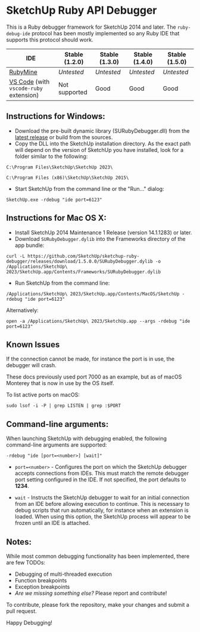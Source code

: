 SketchUp Ruby API Debugger
==========================

This is a Ruby debugger framework for SketchUp 2014 and later. The `ruby-debug-ide` protocol has been mostly implemented so any Ruby IDE that supports this protocol should work.

| IDE | Stable (1.2.0) | Stable (1.3.0) | Stable (1.4.0) | Stable (1.5.0) |
| --- | --- | --- | --- | --- |
| [RubyMine](https://github.com/SketchUp/sketchup-ruby-api-tutorials/wiki/RubyMine-Debugger-Setup) | *Untested* | *Untested* | *Untested* | *Untested* |
| [VS Code](https://github.com/SketchUp/sketchup-ruby-api-tutorials/wiki/VSCode-Debugger-Setup) (with `vscode-ruby` extension) | Not supported | Good | Good | Good |

## Instructions for Windows:
- Download the pre-built dynamic library (SURubyDebugger.dll) from the [latest release](https://github.com/SketchUp/sketchup-ruby-debugger/releases) or build from the sources.
- Copy the DLL into the SketchUp installation directory. As the exact path will depend on the version of SketchUp you have installed, look for a folder similar to the following:
```
C:\Program Files\SketchUp\SketchUp 2023\

C:\Program Files (x86)\SketchUp\SketchUp 2015\
```
- Start SketchUp from the command line or the "Run..." dialog:
```
SketchUp.exe -rdebug "ide port=6123"
```

## Instructions for Mac OS X:
- Install SketchUp 2014 Maintenance 1 Release (version 14.1.1283) or later.
- Download `SURubyDebugger.dylib` into the Frameworks directory of the app bundle:
```
curl -L https://github.com/SketchUp/sketchup-ruby-debugger/releases/download/1.5.0.0/SURubyDebugger.dylib -o /Applications/SketchUp\ 2023/SketchUp.app/Contents/Frameworks/SURubyDebugger.dylib
```
- Run SketchUp from the command line:
```
/Applications/SketchUp\ 2023/SketchUp.app/Contents/MacOS/SketchUp -rdebug "ide port=6123"
```
Alternatively:
```
open -a /Applications/SketchUp\ 2023/SketchUp.app --args -rdebug "ide port=6123"
```

## Known Issues

If the connection cannot be made, for instance the port is in use, the debugger will crash.

These docs previously used port 7000 as an example, but as of macOS Monterey that is now in use by the OS itself.

To list active ports on macOS:

```
sudo lsof -i -P | grep LISTEN | grep :$PORT
```

## Command-line arguments:
When launching SketchUp with debugging enabled, the following command-line arguments are supported:

```
-rdebug "ide [port=<number>] [wait]"
```

- `port=<number>` - Configures the port on which the SketchUp debugger accepts connections from IDEs. This must match the remote debugger port setting configured in the IDE. If not specified, the port defaults to **1234**.

- `wait` - Instructs the SketchUp debugger to wait for an initial connection from an IDE before allowing execution to continue. This is necessary to debug scripts that run automatically, for instance when an extension is loaded. When using this option, the SketchUp process will appear to be frozen until an IDE is attached.

## Notes:
While most common debugging functionality has been implemented, there are few TODOs:
- Debugging of multi-threaded execution
- Function breakpoints
- Exception breakpoints
- *Are we missing something else?* Please report and contribute!

To contribute, please fork the repository, make your changes and submit a pull request.

Happy Debugging!
